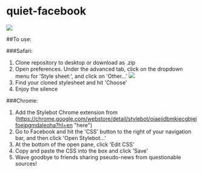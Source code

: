 quiet-facebook
==============

![](https://raw.githubusercontent.com/mwvd/quiet-facebook/master/xxx/screenshot-1.png)

##To use:

###Safari:

1. Clone repository to desktop or download as .zip
2. Open preferences. Under the advanced tab, click on the dropdown menu for 'Style sheet:', and click on 'Other...'
![](https://raw.githubusercontent.com/mwvd/quiet-facebook/master/xxx/screenshot-2.png)
3. Find your cloned stylesheet and hit 'Choose'
4. Enjoy the silence

###Chrome:

1. Add the Stylebot Chrome extension from (https://chrome.google.com/webstore/detail/stylebot/oiaejidbmkiecgbjeifoejpgmdaleoha?hl=en "here")
2. Go to Facebook and hit the 'CSS' button to the right of your navigation bar, and then click 'Open Stylebot...'
3. At the bottom of the open pane, click 'Edit CSS'
4. Copy and paste the CSS into the box and click 'Save'
5. Wave goodbye to friends sharing pseudo-news from questionable sources!
